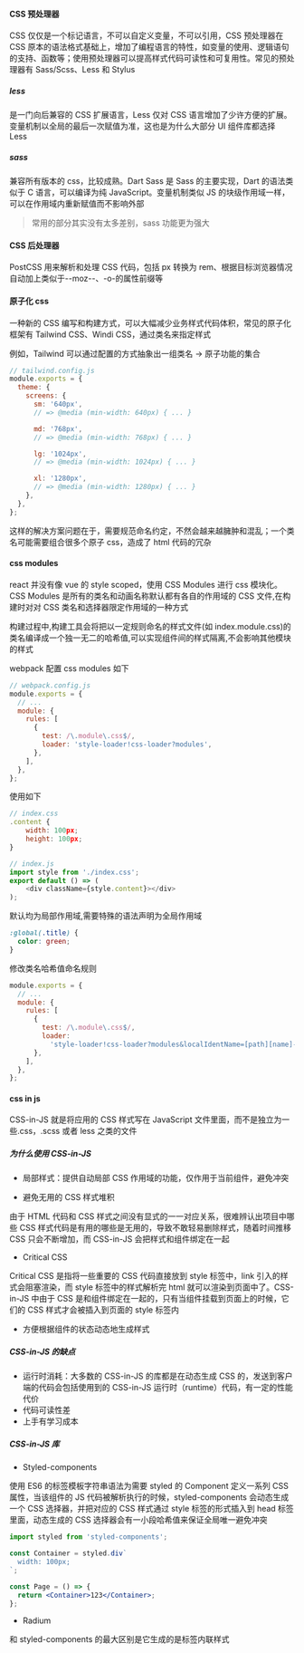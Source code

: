 #### CSS 预处理器

CSS 仅仅是一个标记语言，不可以自定义变量，不可以引用，CSS 预处理器在 CSS 原本的语法格式基础上，增加了编程语言的特性，如变量的使用、逻辑语句的支持、函数等；使用预处理器可以提高样式代码可读性和可复用性。常见的预处理器有 Sass/Scss、Less 和 Stylus

##### less

是一门向后兼容的 CSS 扩展语言，Less 仅对 CSS 语言增加了少许方便的扩展。变量机制以全局的最后一次赋值为准，这也是为什么大部分 UI 组件库都选择 Less

##### sass

兼容所有版本的 css，比较成熟。Dart Sass 是 Sass 的主要实现，Dart 的语法类似于 C 语言，可以编译为纯 JavaScript。变量机制类似 JS 的块级作用域一样，可以在作用域内重新赋值而不影响外部

> 常用的部分其实没有太多差别，sass 功能更为强大

#### CSS 后处理器

PostCSS 用来解析和处理 CSS 代码，包括 px 转换为 rem、根据目标浏览器情况自动加上类似于--moz--、-o-的属性前缀等

#### 原子化 css

一种新的 CSS 编写和构建方式，可以大幅减少业务样式代码体积，常见的原子化框架有 Tailwind CSS、Windi CSS，通过类名来指定样式

例如，Tailwind 可以通过配置的方式抽象出一组类名 -> 原子功能的集合

```js
// tailwind.config.js
module.exports = {
  theme: {
    screens: {
      sm: '640px',
      // => @media (min-width: 640px) { ... }

      md: '768px',
      // => @media (min-width: 768px) { ... }

      lg: '1024px',
      // => @media (min-width: 1024px) { ... }

      xl: '1280px',
      // => @media (min-width: 1280px) { ... }
    },
  },
};
```

这样的解决方案问题在于，需要规范命名约定，不然会越来越臃肿和混乱；一个类名可能需要组合很多个原子 css，造成了 html 代码的冗杂

#### css modules

react 并没有像 vue 的 style scoped，使用 CSS Modules 进行 css 模块化。CSS Modules 是所有的类名和动画名称默认都有各自的作用域的 CSS 文件,在构建时对对 CSS 类名和选择器限定作用域的一种方式

构建过程中,构建工具会将把以一定规则命名的样式文件(如 index.module.css)的类名编译成一个独一无二的哈希值,可以实现组件间的样式隔离,不会影响其他模块的样式

webpack 配置 css modules 如下

```js
// webpack.config.js
module.exports = {
  // ...
  module: {
    rules: [
      {
        test: /\.module\.css$/,
        loader: 'style-loader!css-loader?modules',
      },
    ],
  },
};
```

使用如下

```js
// index.css
.content {
    width: 100px;
    height: 100px;
}

// index.js
import style from './index.css';
export default () => (
    <div className={style.content}></div>
);
```

默认均为局部作用域,需要特殊的语法声明为全局作用域

```css
:global(.title) {
  color: green;
}
```

修改类名哈希值命名规则

```js
module.exports = {
  // ...
  module: {
    rules: [
      {
        test: /\.module\.css$/,
        loader:
          'style-loader!css-loader?modules&localIdentName=[path][name]---[local]---[hash:base64:5]',
      },
    ],
  },
};
```

#### css in js

CSS-in-JS 就是将应用的 CSS 样式写在 JavaScript 文件里面，而不是独立为一些.css，.scss 或者 less 之类的文件

##### 为什么使用 CSS-in-JS

- 局部样式：提供自动局部 CSS 作用域的功能，仅作用于当前组件，避免冲突

- 避免无用的 CSS 样式堆积

由于 HTML 代码和 CSS 样式之间没有显式的一一对应关系，很难辨认出项目中哪些 CSS 样式代码是有用的哪些是无用的，导致不敢轻易删除样式，随着时间推移 CSS 只会不断增加，而 CSS-in-JS 会把样式和组件绑定在一起

- Critical CSS

Critical CSS 是指将一些重要的 CSS 代码直接放到 style 标签中，link 引入的样式会阻塞渲染，而 style 标签中的样式解析完 html 就可以渲染到页面中了。CSS-in-JS 中由于 CSS 是和组件绑定在一起的，只有当组件挂载到页面上的时候，它们的 CSS 样式才会被插入到页面的 style 标签内

- 方便根据组件的状态动态地生成样式

##### CSS-in-JS 的缺点

- 运行时消耗：大多数的 CSS-in-JS 的库都是在动态生成 CSS 的，发送到客户端的代码会包括使用到的 CSS-in-JS 运行时（runtime）代码，有一定的性能代价
- 代码可读性差
- 上手有学习成本

##### CSS-in-JS 库

- Styled-components

使用 ES6 的标签模板字符串语法为需要 styled 的 Component 定义一系列 CSS 属性，当该组件的 JS 代码被解析执行的时候，styled-components 会动态生成一个 CSS 选择器，并把对应的 CSS 样式通过 style 标签的形式插入到 head 标签里面，动态生成的 CSS 选择器会有一小段哈希值来保证全局唯一避免冲突

```jsx
import styled from 'styled-components';

const Container = styled.div`
  width: 100px;
`;

const Page = () => {
  return <Container>123</Container>;
};
```

- Radium

和 styled-components 的最大区别是它生成的是标签内联样式
